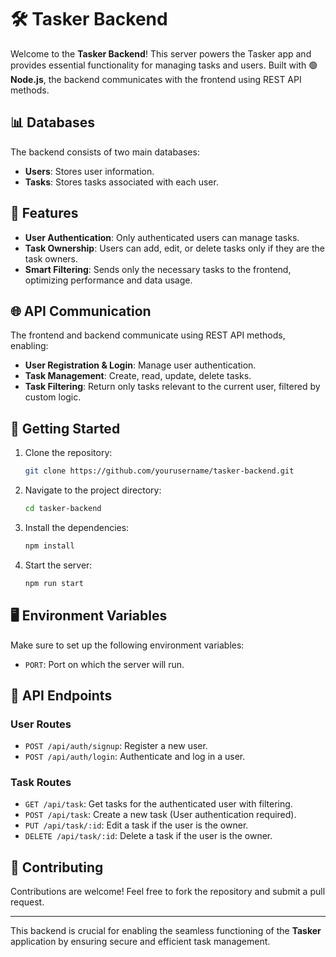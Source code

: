 # 🛠️ Tasker Backend

Welcome to the **Tasker Backend**! This server powers the Tasker app and provides essential functionality for managing tasks and users. Built with 🟢 **Node.js**, the backend communicates with the frontend using REST API methods.

## 📊 Databases

The backend consists of two main databases:

- **Users**: Stores user information.
- **Tasks**: Stores tasks associated with each user.

## 🔐 Features

- **User Authentication**: Only authenticated users can manage tasks.
- **Task Ownership**: Users can add, edit, or delete tasks only if they are the task owners.
- **Smart Filtering**: Sends only the necessary tasks to the frontend, optimizing performance and data usage.

## 🌐 API Communication

The frontend and backend communicate using REST API methods, enabling:

- **User Registration & Login**: Manage user authentication.
- **Task Management**: Create, read, update, delete tasks.
- **Task Filtering**: Return only tasks relevant to the current user, filtered by custom logic.

## 🚀 Getting Started

1. Clone the repository:
   ```bash
   git clone https://github.com/yourusername/tasker-backend.git
   ```
2. Navigate to the project directory:
   ```bash
   cd tasker-backend
   ```
3. Install the dependencies:
   ```bash
   npm install
   ```
4. Start the server:
   ```bash
   npm run start
   ```

## 🖥️ Environment Variables

Make sure to set up the following environment variables:

- `PORT`: Port on which the server will run.

## 📡 API Endpoints

### User Routes

- `POST /api/auth/signup`: Register a new user.
- `POST /api/auth/login`: Authenticate and log in a user.

### Task Routes

- `GET /api/task`: Get tasks for the authenticated user with filtering.
- `POST /api/task`: Create a new task (User authentication required).
- `PUT /api/task/:id`: Edit a task if the user is the owner.
- `DELETE /api/task/:id`: Delete a task if the user is the owner.

## 🤝 Contributing

Contributions are welcome! Feel free to fork the repository and submit a pull request.

---

This backend is crucial for enabling the seamless functioning of the **Tasker** application by ensuring secure and efficient task management.

